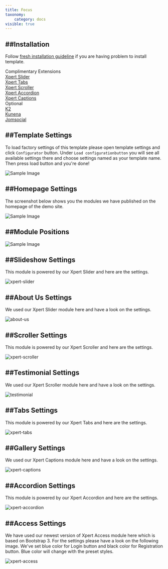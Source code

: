 ```yaml
---
title: Focus
taxonomy:
    category: docs
visible: true
---
```



##Installation
----------
Follow [fresh installation guideline](http://www.themexpert.com/docs/expose/basics/installation) if you are having problem to install template.


<div class="row">
	<div class="col-md-6">
		<div class="panel panel-primary">
  <!-- Default panel contents -->
  <div class="panel-heading">Complimentary Extensions</div>

  <!-- List group -->
  <div class="list-group">
    <div><a class="list-group-item" href="http://www.themexpert.com/joomla-extensions/xpert-slider">Xpert Slider</a></div>
    <div><a class="list-group-item" href="http://www.themexpert.com/joomla-extensions/xpert-tabss">Xpert Tabs</a></div>
    <div><a class="list-group-item" href="http://www.themexpert.com/joomla-extensions/xpert-scroller">Xpert Scroller</a></div>
    <div><a class="list-group-item" href="http://www.themexpert.com/joomla-extensions/xpert-accordion">Xpert Accordion</a></div>
    <div><a class="list-group-item" href="http://www.themexpert.com/joomla-extensions/xpert-captions">Xpert Captions</a></div>
  </div>
</div>
	</div>
	<div class="col-md-6">
		<div class="panel panel-default">
  <!-- Default panel contents -->
  <div class="panel-heading">Optional</div>
  <!-- List group -->
  <div class="list-group">
    <div><a  class="list-group-item" href="http://getk2.org//">K2</a></div>
    <div><a  class="list-group-item" href="http://www.kunena.org/">Kunena</a></div>
    <div><a  class="list-group-item" href="http://www.jomsocial.com/">Jomsocial</a></div>
  </div>
</div>
	</div>
</div>

##Template Settings
----------
To load factory settings of this template please open template settings and click `Configurator` button. Under `Load configurationbutton` you will see all available settings there and choose settings named as your template name. Then press load button and you're done!

![Sample Image](load-configuration.png)

##Homepage Settings
----------
The screenshot below shows you the modules we have published on the homepage of the demo site.

![Sample Image](home.jpg)

##Module Positions
----------

![Sample Image](positions_map.jpg)

##Slideshow Settings
----------
This module is powered by our Xpert Slider and here are the settings.

![xpert-slider](xpert-slider.jpg)

##About Us Settings
----------
We used our Xpert Slider module here and have a look on the settings.

![about-us](about-us.jpg)

##Scroller Settings
----------
This module is powered by our Xpert Scroller and here are the settings.

![xpert-scroller](xpert-scroller.jpg)

##Testimonial Settings
----------
We used our Xpert Scroller module here and have a look on the settings.

![testimonial](testimonial.jpg)

##Tabs Settings
----------
This module is powered by our Xpert Tabs and here are the settings.

![xpert-tabs](xpert-tabs.jpg)

##Gallery Settings
----------
We used our Xpert Captions module here and have a look on the settings.

![xpert-captions](xpert-captions.jpg)

##Accordion Settings
----------
This module is powered by our Xpert Accordion and here are the settings.

![xpert-accordion](xpert-accordion.jpg)

##Access Settings
----------
We have used our newest version of Xpert Access module here which is based on Bootstrap 3. For the settings please have a look on the following image. We've set blue color for Login button and black color for Registration button. Blue color will change with the preset styles.

![xpert-access](xpert-access.jpg)